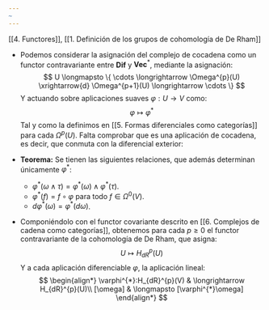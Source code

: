 ```yaml
---
~
---
```

[[4. Functores]], [[1. Definición de los grupos de cohomología de De Rham]]

- Podemos considerar la asignación del complejo de cocadena como un functor contravariante entre $\mathbf{Dif}$ y $\mathbf{Vec}^{*}$, mediante la asignación:$$
U \longmapsto \{ \cdots \longrightarrow  \Omega^{p}(U) \xrightarrow{d} \Omega^{p+1}(U) \longrightarrow  \cdots \}
$$Y actuando sobre aplicaciones suaves $\varphi:U\longrightarrow V$ como:$$
\varphi \longmapsto \varphi^*
$$Tal y como la definimos en [[5. Formas diferenciales como categorías]] para cada $\Omega^p(U)$. Falta comprobar que es una aplicación de cocadena, es decir, que conmuta con la diferencial exterior:
- **Teorema:** Se tienen las siguientes relaciones, que además determinan únicamente $\varphi^{*}$:
	- $\varphi^{*}(\omega \wedge \tau)=\varphi^{*}(\omega) \wedge \varphi^{*}(\tau)$.
	- $\varphi^{*}(f) = f \circ \varphi$ para todo $f \in \Omega^{0}(V)$.
	- $d\varphi^{*}(\omega) = \varphi^{*} (d \omega)$.

- Componiéndolo con el functor covariante descrito en [[6. Complejos de cadena como categorías]], obtenemos para cada $p \geq 0$ el functor contravariante de la cohomología de De Rham, que asigna:$$
U \longmapsto H_{dR}^{p}(U)
$$Y a cada aplicación diferenciable $\varphi$, la aplicación lineal:$$
\begin{align*}
\varphi^{*}:H_{dR}^{p}(V) & \longrightarrow H_{dR}^{p}(U)\\
[\omega] & \longmapsto [\varphi^{*}\omega]
\end{align*}
$$